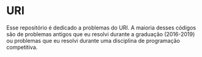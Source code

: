 # URI

Esse repositório é dedicado a problemas do URI. A maioria desses códigos são de problemas antigos que eu resolvi durante a graduação (2016-2019) ou problemas que eu resolvi durante uma disciplina de programação competitiva. 
